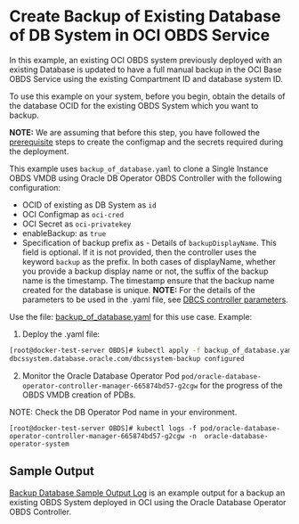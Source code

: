 # Create Backup of Existing Database of DB System in OCI OBDS Service

In this example, an existing OCI OBDS system previously deployed with an existing Database is updated to have a full manual backup in the OCI Base OBDS Service using the existing Compartment ID and database system ID. 

To use this example on your system, before you begin, obtain the details of the database OCID for the existing OBDS System which you want to backup.  

**NOTE:** We are assuming that before this step, you have followed the [prerequisite](./../README.md#prerequisites-to-deploy-a-dbcs-system-using-oracle-db-operator-dbcs-controller) steps to create the configmap and the secrets required during the deployment.

This example uses `backup_of_database.yaml` to clone a Single Instance OBDS VMDB using Oracle DB Operator OBDS Controller with the following configuration:
- OCID of existing as DB System as `id`
- OCI Configmap as `oci-cred`  
- OCI Secret as `oci-privatekey`
- enableBackup: as `true` 
- Specification of backup prefix as - Details of `backupDisplayName`. This field is optional. If it is not provided, then the controller uses the keyword `backup` as the prefix. In both cases of displayName, whether you provide a backup display name or not, the suffix of the backup name is the timestamp. The timestamp ensure that the backup name created for the database is unique.
**NOTE:** For the details of the parameters to be used in the .yaml file, see [DBCS controller parameters](./dbcs_controller_parameters.md).

Use the file: [backup_of_database.yaml](./backup_of_database.yaml) for this use case. Example:

1. Deploy the .yaml file:  
```sh
[root@docker-test-server OBDS]# kubectl apply -f backup_of_database.yaml
dbcssystem.database.oracle.com/dbcssystem-backup configured
```

2. Monitor the Oracle Database Operator Pod `pod/oracle-database-operator-controller-manager-665874bd57-g2cgw` for the progress of the OBDS VMDB creation of PDBs. 

NOTE: Check the DB Operator Pod name in your environment.

```
[root@docker-test-server OBDS]# kubectl logs -f pod/oracle-database-operator-controller-manager-665874bd57-g2cgw -n  oracle-database-operator-system
```

## Sample Output

[Backup Database Sample Output Log](./backup_database_sample_output.log) is an example output for a backup an existing OBDS System deployed in OCI using the Oracle Database Operator OBDS Controller.